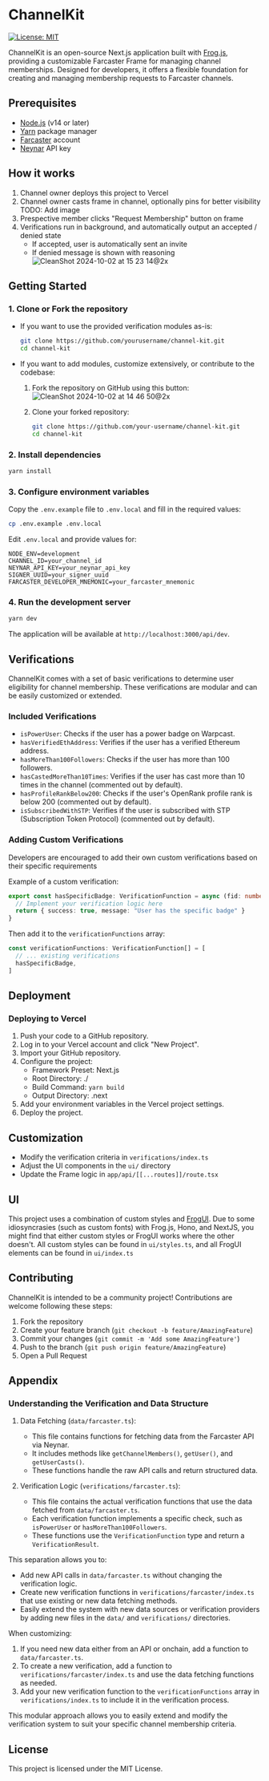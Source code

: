 # ChannelKit

[![License: MIT](https://img.shields.io/badge/License-MIT-yellow.svg)](https://opensource.org/licenses/MIT)

ChannelKit is an open-source Next.js application built with [Frog.js](https://frog.fm), providing a customizable Farcaster Frame for managing channel memberships. Designed for developers, it offers a flexible foundation for creating and managing membership requests to Farcaster channels.

## Prerequisites

- [Node.js] (v14 or later)
- [Yarn] package manager
- [Farcaster] account
- [Neynar] API key

[Node.js]: https://nodejs.org/
[Yarn]: https://yarnpkg.com/
[Farcaster]: https://www.farcaster.xyz/
[Neynar]: https://neynar.com/

## How it works
1. Channel owner deploys this project to Vercel
2. Channel owner casts frame in channel, optionally pins for better visibility
  TODO: Add image
3. Prespective member clicks "Request Membership" button on frame
4. Verifications run in background, and automatically output an accepted / denied state
    - If accepted, user is automatically sent an invite
    - If denied message is shown with reasoning
![CleanShot 2024-10-02 at 15 23 14@2x](https://github.com/user-attachments/assets/2c1d6cee-884a-4b0b-a414-62884a05267f)


## Getting Started

### 1. Clone or Fork the repository

- If you want to use the provided verification modules as-is:
  ```bash
  git clone https://github.com/yourusername/channel-kit.git
  cd channel-kit
  ```
- If you want to add modules, customize extensively, or contribute to the codebase:
  1. Fork the repository on GitHub using this button:
     ![CleanShot 2024-10-02 at 14 46 50@2x](https://github.com/user-attachments/assets/8ed66f5b-de31-4532-afb4-16fb961b9d10)
     
  2. Clone your forked repository:
     ```bash
     git clone https://github.com/your-username/channel-kit.git
     cd channel-kit
     ```

### 2. Install dependencies

```bash
yarn install
```

### 3. Configure environment variables

Copy the `.env.example` file to `.env.local` and fill in the required values:

```bash
cp .env.example .env.local
```

Edit `.env.local` and provide values for:

```
NODE_ENV=development
CHANNEL_ID=your_channel_id
NEYNAR_API_KEY=your_neynar_api_key
SIGNER_UUID=your_signer_uuid
FARCASTER_DEVELOPER_MNEMONIC=your_farcaster_mnemonic
```

### 4. Run the development server

```bash
yarn dev
```

The application will be available at `http://localhost:3000/api/dev`.

## Verifications

ChannelKit comes with a set of basic verifications to determine user eligibility for channel membership. These verifications are modular and can be easily customized or extended.

### Included Verifications

- `isPowerUser`: Checks if the user has a power badge on Warpcast.
- `hasVerifiedEthAddress`: Verifies if the user has a verified Ethereum address.
- `hasMoreThan100Followers`: Checks if the user has more than 100 followers.
- `hasCastedMoreThan10Times`: Verifies if the user has cast more than 10 times in the channel (commented out by default).
- `hasProfileRankBelow200`: Checks if the user's OpenRank profile rank is below 200 (commented out by default).
- `isSubscribedWithSTP`: Verifies if the user is subscribed with STP (Subscription Token Protocol) (commented out by default).

### Adding Custom Verifications

Developers are encouraged to add their own custom verifications based on their specific requirements

Example of a custom verification:

```typescript
export const hasSpecificBadge: VerificationFunction = async (fid: number): Promise<VerificationResult> => {
  // Implement your verification logic here
  return { success: true, message: "User has the specific badge" }
}
```

Then add it to the `verificationFunctions` array:

```typescript
const verificationFunctions: VerificationFunction[] = [
  // ... existing verifications
  hasSpecificBadge,
]
```

## Deployment

### Deploying to Vercel

1. Push your code to a GitHub repository.
2. Log in to your Vercel account and click "New Project".
3. Import your GitHub repository.
4. Configure the project:
   - Framework Preset: Next.js
   - Root Directory: ./
   - Build Command: `yarn build`
   - Output Directory: .next
5. Add your environment variables in the Vercel project settings.
6. Deploy the project.

## Customization

- Modify the verification criteria in `verifications/index.ts`
- Adjust the UI components in the `ui/` directory
- Update the Frame logic in `app/api/[[...routes]]/route.tsx`

## UI

This project uses a combination of custom styles and [FrogUI](https://frog.fm/ui). Due to some idiosyncrasies (such as custom fonts) with
Frog.js, Hono, and NextJS, you might find that either custom styles or FrogUI works where the other doesn't. All custom styles can be found
in `ui/styles.ts`, and all FrogUI elements can be found in `ui/index.ts`

## Contributing

ChannelKit is intended to be a community project! Contributions are welcome following these steps:

1. Fork the repository
2. Create your feature branch (`git checkout -b feature/AmazingFeature`)
3. Commit your changes (`git commit -m 'Add some AmazingFeature'`)
4. Push to the branch (`git push origin feature/AmazingFeature`)
5. Open a Pull Request

## Appendix
### Understanding the Verification and Data Structure

1. Data Fetching (`data/farcaster.ts`):
   - This file contains functions for fetching data from the Farcaster API via Neynar.
   - It includes methods like `getChannelMembers()`, `getUser()`, and `getUserCasts()`.
   - These functions handle the raw API calls and return structured data.

2. Verification Logic (`verifications/farcaster.ts`):
   - This file contains the actual verification functions that use the data fetched from `data/farcaster.ts`.
   - Each verification function implements a specific check, such as `isPowerUser` or `hasMoreThan100Followers`.
   - These functions use the `VerificationFunction` type and return a `VerificationResult`.

This separation allows you to:
- Add new API calls in `data/farcaster.ts` without changing the verification logic.
- Create new verification functions in `verifications/farcaster/index.ts` that use existing or new data fetching methods.
- Easily extend the system with new data sources or verification providers by adding new files in the `data/` and `verifications/` directories.

When customizing:
1. If you need new data either from an API or onchain, add a function to `data/farcaster.ts`.
2. To create a new verification, add a function to `verifications/farcaster/index.ts` and use the data fetching functions as needed.
3. Add your new verification function to the `verificationFunctions` array in `verifications/index.ts` to include it in the verification process.

This modular approach allows you to easily extend and modify the verification system to suit your specific channel membership criteria.

## License

This project is licensed under the MIT License.
